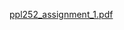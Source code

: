 [ppl252_assignment_1.pdf](https://github.com/user-attachments/files/19719753/ppl252_assignment_1.pdf)
